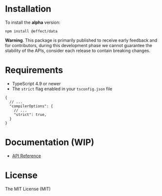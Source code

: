 # Installation

To install the **alpha** version:

```
npm install @effect/data
```

**Warning**. This package is primarily published to receive early feedback and for contributors, during this development phase we cannot guarantee the stability of the APIs, consider each release to contain breaking changes.

# Requirements

- TypeScript 4.9 or newer
- The `strict` flag enabled in your `tsconfig.json` file

```
{
  // ...
  "compilerOptions": {
    // ...
    "strict": true,
  }
}
```

# Documentation (WIP)

- [API Reference](https://effect-ts.github.io/data/)

# License

The MIT License (MIT)
